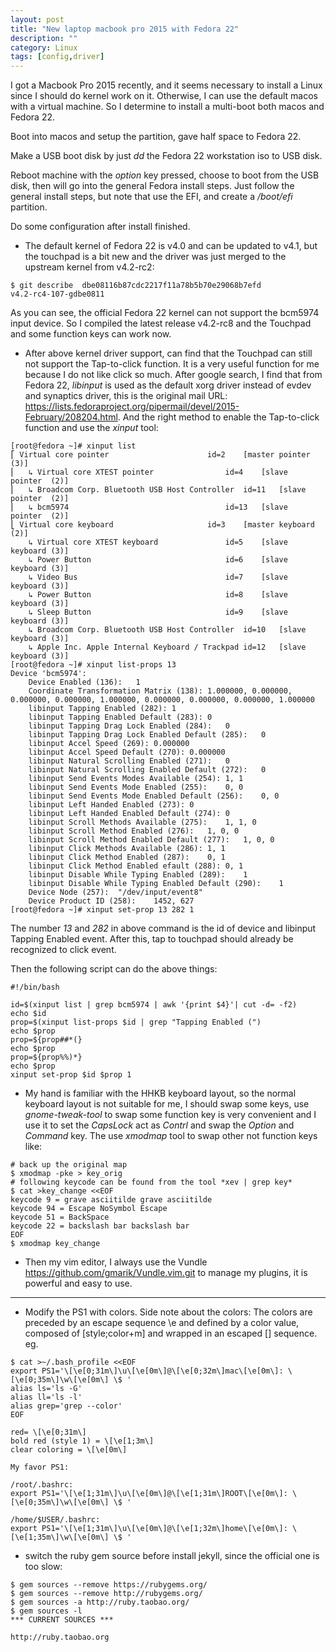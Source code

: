 ```yaml
---
layout: post
title: "New laptop macbook pro 2015 with Fedora 22"
description: ""
category: Linux
tags: [config,driver]
---
```


I got a Macbook Pro 2015 recently, and it seems necessary to install a Linux
since I should do kernel work on it. Otherwise, I can use the default macos
with a virtual machine. So I determine to install a multi-boot both macos and
Fedora 22.

Boot into macos and setup the partition, gave half space to Fedora 22.

Make a USB boot disk by just *dd* the Fedora 22 workstation iso to USB disk.

Reboot machine with the *option* key pressed, choose to boot from the USB disk,
then will go into the general Fedora install steps. Just follow the general
install steps, but note that use the EFI, and create a */boot/efi* partition.

Do some configuration after install finished.

* The default kernel of Fedora 22 is v4.0 and can be updated to v4.1, but the
  touchpad is a bit new and the driver was just merged to the upstream kernel
  from v4.2-rc2:

```shell
$ git describe  dbe08116b87cdc2217f11a78b5b70e29068b7efd
v4.2-rc4-107-gdbe0811
```

  As you can see, the official Fedora 22 kernel can not support the bcm5974
  input device. So I compiled the latest release v4.2-rc8 and the Touchpad and
  some function keys can work now.

* After above kernel driver support, can find that the Touchpad can still not
  support the Tap-to-click function. It is a very useful function for me because
  I do not like click so much. After google search, I find that from Fedora 22,
  *libinput* is used as the default xorg driver instead of evdev and synaptics
  driver, this is the original mail URL:
  <https://lists.fedoraproject.org/pipermail/devel/2015-February/208204.html>.
  And the right method to enable the Tap-to-click function and use the *xinput*
  tool:

```shell
[root@fedora ~]# xinput list
⎡ Virtual core pointer                    	id=2	[master pointer  (3)]
⎜   ↳ Virtual core XTEST pointer              	id=4	[slave  pointer  (2)]
⎜   ↳ Broadcom Corp. Bluetooth USB Host Controller	id=11	[slave  pointer  (2)]
⎜   ↳ bcm5974                                 	id=13	[slave  pointer  (2)]
⎣ Virtual core keyboard                   	id=3	[master keyboard (2)]
    ↳ Virtual core XTEST keyboard             	id=5	[slave  keyboard (3)]
    ↳ Power Button                            	id=6	[slave  keyboard (3)]
    ↳ Video Bus                               	id=7	[slave  keyboard (3)]
    ↳ Power Button                            	id=8	[slave  keyboard (3)]
    ↳ Sleep Button                            	id=9	[slave  keyboard (3)]
    ↳ Broadcom Corp. Bluetooth USB Host Controller	id=10	[slave  keyboard (3)]
    ↳ Apple Inc. Apple Internal Keyboard / Trackpad	id=12	[slave  keyboard (3)]
[root@fedora ~]# xinput list-props 13
Device 'bcm5974':
	Device Enabled (136):	1
	Coordinate Transformation Matrix (138):	1.000000, 0.000000, 0.000000, 0.000000, 1.000000, 0.000000, 0.000000, 0.000000, 1.000000
	libinput Tapping Enabled (282):	1
	libinput Tapping Enabled Default (283):	0
	libinput Tapping Drag Lock Enabled (284):	0
	libinput Tapping Drag Lock Enabled Default (285):	0
	libinput Accel Speed (269):	0.000000
	libinput Accel Speed Default (270):	0.000000
	libinput Natural Scrolling Enabled (271):	0
	libinput Natural Scrolling Enabled Default (272):	0
	libinput Send Events Modes Available (254):	1, 1
	libinput Send Events Mode Enabled (255):	0, 0
	libinput Send Events Mode Enabled Default (256):	0, 0
	libinput Left Handed Enabled (273):	0
	libinput Left Handed Enabled Default (274):	0
	libinput Scroll Methods Available (275):	1, 1, 0
	libinput Scroll Method Enabled (276):	1, 0, 0
	libinput Scroll Method Enabled Default (277):	1, 0, 0
	libinput Click Methods Available (286):	1, 1
	libinput Click Method Enabled (287):	0, 1
	libinput Click Method Enabled efault (288):	0, 1
	libinput Disable While Typing Enabled (289):	1
	libinput Disable While Typing Enabled Default (290):	1
	Device Node (257):	"/dev/input/event8"
	Device Product ID (258):	1452, 627
[root@fedora ~]# xinput set-prop 13 282 1
```

  The number *13* and *282* in above command is the id of device and libinput Tapping
  Enabled event. After this, tap to touchpad should already be recognized to
  click event.

  Then the following script can do the above things:

```shell
#!/bin/bash

id=$(xinput list | grep bcm5974 | awk '{print $4}'| cut -d= -f2)
echo $id
prop=$(xinput list-props $id | grep "Tapping Enabled (")
echo $prop
prop=${prop##*(}
echo $prop
prop=${prop%%)*}
echo $prop
xinput set-prop $id $prop 1
```


* My hand is familiar with the HHKB keyboard layout, so the normal keyboard
  layout is not suitable for me, I should swap some keys, use *gnome-tweak-tool*
  to swap some function key is very convenient and I use it to set the *CapsLock*
  act as *Contrl* and swap the *Option* and *Command* key. The use *xmodmap*
  tool to swap other not function keys like:

```shell
# back up the original map
$ xmodmap -pke > key_orig
# following keycode can be found from the tool *xev | grep key*
$ cat >key_change <<EOF
keycode 9 = grave asciitilde grave asciitilde
keycode 94 = Escape NoSymbol Escape
keycode 51 = BackSpace
keycode 22 = backslash bar backslash bar
EOF
$ xmodmap key_change
```

* Then my vim editor, I always use the Vundle <https://github.com/gmarik/Vundle.vim.git>
  to manage my plugins, it is powerful and easy to use.

---

* Modify the PS1 with colors. Side note about the colors: The colors are preceded
  by an escape sequence \e and defined by a color value, composed of [style;color+m]
  and wrapped in an escaped [] sequence. eg.

```shell
$ cat >~/.bash_profile <<EOF
export PS1='\[\e[0;31m\]\u\[\e[0m\]@\[\e[0;32m\]mac\[\e[0m\]: \[\e[0;35m\]\w\[\e[0m\] \$ '
alias ls='ls -G'
alias ll='ls -l'
alias grep='grep --color'
EOF

red= \[\e[0;31m\]
bold red (style 1) = \[\e[1;3m\]
clear coloring = \[\e[0m\]

My favor PS1:

/root/.bashrc:
export PS1='\[\e[1;31m\]\u\[\e[0m\]@\[\e[1;31m\]ROOT\[\e[0m\]: \[\e[0;35m\]\w\[\e[0m\] \$ '

/home/$USER/.bashrc:
export PS1='\[\e[1;31m\]\u\[\e[0m\]@\[\e[1;32m\]home\[\e[0m\]: \[\e[1;35m\]\w\[\e[0m\] \$ '
```

* switch the ruby gem source before install jekyll, since the official one is too slow:

```shell
$ gem sources --remove https://rubygems.org/
$ gem sources --remove http://rubygems.org/
$ gem sources -a http://ruby.taobao.org/
$ gem sources -l
*** CURRENT SOURCES ***

http://ruby.taobao.org
```

